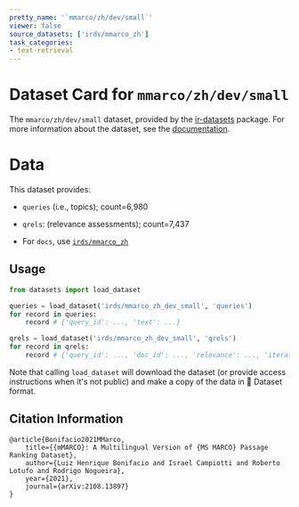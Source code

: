 ```yaml
---
pretty_name: '`mmarco/zh/dev/small`'
viewer: false
source_datasets: ['irds/mmarco_zh']
task_categories:
- text-retrieval
---
```


# Dataset Card for `mmarco/zh/dev/small`

The `mmarco/zh/dev/small` dataset, provided by the [ir-datasets](https://ir-datasets.com/) package.
For more information about the dataset, see the [documentation](https://ir-datasets.com/mmarco#mmarco/zh/dev/small).

# Data

This dataset provides:
 - `queries` (i.e., topics); count=6,980
 - `qrels`: (relevance assessments); count=7,437

 - For `docs`, use [`irds/mmarco_zh`](https://huggingface.co/datasets/irds/mmarco_zh)

## Usage

```python
from datasets import load_dataset

queries = load_dataset('irds/mmarco_zh_dev_small', 'queries')
for record in queries:
    record # {'query_id': ..., 'text': ...}

qrels = load_dataset('irds/mmarco_zh_dev_small', 'qrels')
for record in qrels:
    record # {'query_id': ..., 'doc_id': ..., 'relevance': ..., 'iteration': ...}

```

Note that calling `load_dataset` will download the dataset (or provide access instructions when it's not public) and make a copy of the
data in 🤗 Dataset format.

## Citation Information

```
@article{Bonifacio2021MMarco,
    title={{mMARCO}: A Multilingual Version of {MS MARCO} Passage Ranking Dataset},
    author={Luiz Henrique Bonifacio and Israel Campiotti and Roberto Lotufo and Rodrigo Nogueira},
    year={2021},
    journal={arXiv:2108.13897}
}
```
